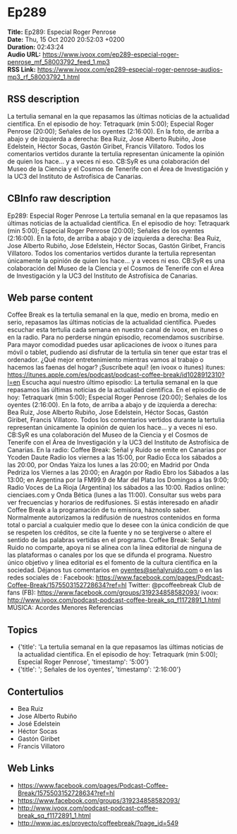 # Ep289  
**Title:** Ep289: Especial Roger Penrose  
**Date:** Thu, 15 Oct 2020 20:52:03 +0200  
**Duration:** 02:43:24  
**Audio URL:** https://www.ivoox.com/ep289-especial-roger-penrose_mf_58003792_feed_1.mp3  
**RSS Link:** https://www.ivoox.com/ep289-especial-roger-penrose-audios-mp3_rf_58003792_1.html  

## RSS description
La tertulia semanal en la que repasamos las últimas noticias de la actualidad científica. En el episodio de hoy: Tetraquark (min 5:00); Especial Roger Penrose (20:00); Señales de los oyentes (2:16:00). En la foto, de arriba a abajo y de izquierda a derecha: Bea Ruiz, Jose Alberto Rubiño, Jose Edelstein, Héctor Socas, Gastón Giribet, Francis Villatoro. Todos los comentarios vertidos durante la tertulia representan únicamente la opinión de quien los hace... y a veces ni eso. CB:SyR es una colaboración del Museo de la Ciencia y el Cosmos de Tenerife con el Área de Investigación y la UC3 del Instituto de Astrofísica de Canarias.

## CBInfo raw description
Ep289: Especial Roger Penrose
La tertulia semanal en la que repasamos las últimas noticias de la actualidad científica. En el episodio de hoy: Tetraquark (min 5:00); Especial Roger Penrose (20:00); Señales de los oyentes (2:16:00). En la foto, de arriba a abajo y de izquierda a derecha: Bea Ruiz, Jose Alberto Rubiño, Jose Edelstein, Héctor Socas, Gastón Giribet, Francis Villatoro. Todos los comentarios vertidos durante la tertulia representan únicamente la opinión de quien los hace... y a veces ni eso. CB:SyR es una colaboración del Museo de la Ciencia y el Cosmos de Tenerife con el Área de Investigación y la UC3 del Instituto de Astrofísica de Canarias.


## Web parse content
Coffee Break es la tertulia semanal en la que, medio en broma, medio en serio, repasamos las últimas noticias de la actualidad científica. Puedes escuchar esta tertulia cada semana en nuestro canal de ivoox, en itunes o en la radio. Para no perderse ningún episodio, recomendamos suscribirse. Para mayor comodidad puedes usar aplicaciones de ivoox o itunes para móvil o tablet, pudiendo así disfrutar de la tertulia sin tener que estar tras el ordenador. ¿Qué mejor entretenimiento mientras vamos al trabajo o hacemos las faenas del hogar? ¡Suscríbete aquí! (en ivoox o itunes) itunes: https://itunes.apple.com/es/podcast/podcast-coffee-break/id1028912310?l=en Escucha aquí nuestro último episodio: La tertulia semanal en la que repasamos las últimas noticias de la actualidad científica. En el episodio de hoy: Tetraquark (min 5:00); Especial Roger Penrose (20:00); Señales de los oyentes (2:16:00). En la foto, de arriba a abajo y de izquierda a derecha: Bea Ruiz, Jose Alberto Rubiño, Jose Edelstein, Héctor Socas, Gastón Giribet, Francis Villatoro. Todos los comentarios vertidos durante la tertulia representan únicamente la opinión de quien los hace… y a veces ni eso. CB:SyR es una colaboración del Museo de la Ciencia y el Cosmos de Tenerife con el Área de Investigación y la UC3 del Instituto de Astrofísica de Canarias. En la radio: Coffee Break: Señal y Ruido se emite en Canarias por Ycoden Daute Radio los viernes a las 15:00, por Radio Ecca los sábados a las 20:00, por Ondas Yaiza los lunes a las 20:00; en Madrid por Onda Pedriza los Viernes a las 20:00; en Aragón por Radio Ebro los Sábados a las 13:00; en Argentina por la FM99.9 de Mar del Plata los Domingos a las 9:00; Radio Voces de La Rioja (Argentina) los sábados a las 10:00. Radios online: cienciaes.com y Onda Bética (lunes a las 11:00). Consultar sus webs para ver frecuencias y horarios de redifusiones. Si estás interesado en añadir Coffee Break a la programación de tu emisora, háznoslo saber. Normalmente autorizamos la redifusión de nuestros contenidos en forma total o parcial a cualquier medio que lo desee con la única condición de que se respeten los créditos, se cite la fuente y no se tergiverse o altere el sentido de las palabras vertidas en el programa. Coffee Break: Señal y Ruido no comparte, apoya ni se alinea con la línea editorial de ninguna de las plataformas o canales por los que se difunda el programa. Nuestro único objetivo y línea editorial es el fomento de la cultura científica en la sociedad. Déjanos tus comentarios en oyentes@señalyruido.com o en las redes sociales de : Facebook: https://www.facebook.com/pages/Podcast-Coffee-Break/1575503152728634?ref=hl Twitter: @pcoffeebreak Club de fans (FB): https://www.facebook.com/groups/319234858582093/ ivoox: http://www.ivoox.com/podcast-podcast-coffee-break_sq_f1172891_1.html MÚSICA: Acordes Menores Referencias

## Topics
- {'title': 'La tertulia semanal en la que repasamos las últimas noticias de la actualidad científica. En el episodio de hoy: Tetraquark (min 5:00); Especial Roger Penrose', 'timestamp': '5:00'}
- {'title': '; Señales de los oyentes', 'timestamp': '2:16:00'}
## Contertulios
- Bea Ruiz
- Jose Alberto Rubiño
- José Edelstein
- Héctor Socas
- Gastón Giribet
- Francis Villatoro
## Web Links
- https://www.facebook.com/pages/Podcast-Coffee-Break/1575503152728634?ref=hl
- https://www.facebook.com/groups/319234858582093/
- http://www.ivoox.com/podcast-podcast-coffee-break_sq_f1172891_1.html
- http://www.iac.es/proyecto/coffeebreak/?page_id=549